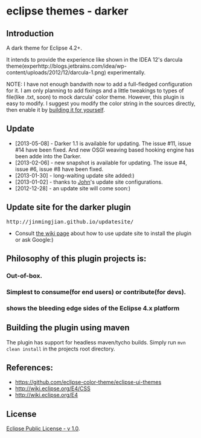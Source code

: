 # eclipse themes - darker

## Introduction
A dark theme for Eclipse 4.2+.

It intends to provide the experience like shown in the IDEA 12's darcula theme(experhttp://blogs.jetbrains.com/idea/wp-content/uploads/2012/12/darcula-1.png) experimentally.

NOTE: I have not enough bandwith now to add a full-fledged configuration for it. I am only planning to add fixings and a little tweakings to types of file(like .txt, soon) to mock darcula' color theme. However, this plugin is easy to modify. I suggest you modify the color string in the sources directly, then enable it by [building it for yourself](https://github.com/jinmingjian/eclipse.themes.darker/wiki/How-to-Build-a-Local-Update-site-for-Consuming-Your-Own-modifications).

## Update
* [2013-05-08] - Darker 1.1 is available for updating. The issue #11, issue #14 have been fixed. And new OSGI weaving based hooking engine has been adde into the Darker.
* [2013-02-06] - new snapshot is available for updating. The issue #4, issue #6, issue #8 have been fixed.
* [2013-01-30] - long-waiting update site added:)
* [2013-01-02] - thanks to [John](https://github.com/jeckhart)'s update site configurations.
* [2012-12-28] - an update site will come soon:)

## Update site for the darker plugin
<pre>http://jinmingjian.github.io/updatesite/</pre>
* Consult [the wiki page](https://github.com/jinmingjian/eclipse.themes.darker/wiki/How-to-Build-a-Local-Update-site-for-Consuming-Your-Own-modifications) about how to use update site to install the plugin or ask Google:)

## Philosophy of this plugin projects is:
### Out-of-box.
### Simplest to consume(for end users) or contribute(for devs).
### shows the bleeding edge sides of the Eclipse 4.x platform

## Building the plugin using maven

The plugin has support for headless maven/tycho builds. Simply run `mvn clean install` in the projects root directory.

## References:
* https://github.com/eclipse-color-theme/eclipse-ui-themes
* http://wiki.eclipse.org/E4/CSS
* http://wiki.eclipse.org/E4

## License
[Eclipse Public License - v 1.0](http://www.eclipse.org/legal/epl-v10.html).


